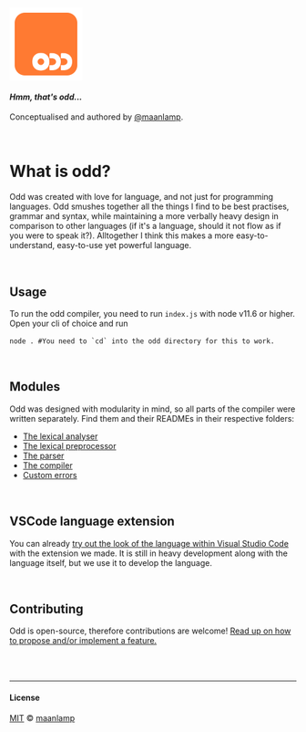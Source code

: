 <img src="./icon.png" style="display: block; width: 8rem;" />

#### _Hmm, that's odd..._

Conceptualised and authored by [@maanlamp](https://github.com/maanlamp).

<br/>

# What is odd?

Odd was created with love for language, and not just for programming languages. Odd smushes together all the things I find to be best practises, grammar and syntax, while maintaining a more verbally heavy design in comparison to other languages (if it's a language, should it not flow as if you were to speak it?). Alltogether I think this makes a more easy-to-understand, easy-to-use yet powerful language.

<br/>

## Usage
To run the odd compiler, you need to run `index.js` with node v11.6 or higher. Open your cli of choice and run
```shell
node . #You need to `cd` into the odd directory for this to work.
```

<br/>

## Modules
Odd was designed with modularity in mind, so all parts of the compiler were written separately. Find them and their READMEs in their respective folders:

- [The lexical analyser](./Lexer)
- [The lexical preprocessor](./Preprocessor)
- [The parser](./Parser)
- [The compiler](./Compiler)
- [Custom errors](./Errors)

<br/>

## VSCode language extension
You can already [try out the look of the language within Visual Studio Code](./VSCode%20language%20extension) with the extension we made. It is still in heavy development along with the language itself, but we use it to develop the language.

<br/>

## Contributing
Odd is open-source, therefore contributions are welcome! [Read up on how to propose and/or implement a feature.](./CONTRIBUTING.md)

<br/>
<br/>

---

#### License
[MIT](./LICENSE) © [maanlamp](https://github.com/maanlamp)